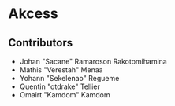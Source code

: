 # Akcess

## Contributors

- Johan "Sacane" Ramaroson Rakotomihamina
- Mathis "Verestah" Menaa
- Yohann "Sekelenao" Regueme
- Quentin "qtdrake" Tellier
- Omairt "Kamdom" Kamdom